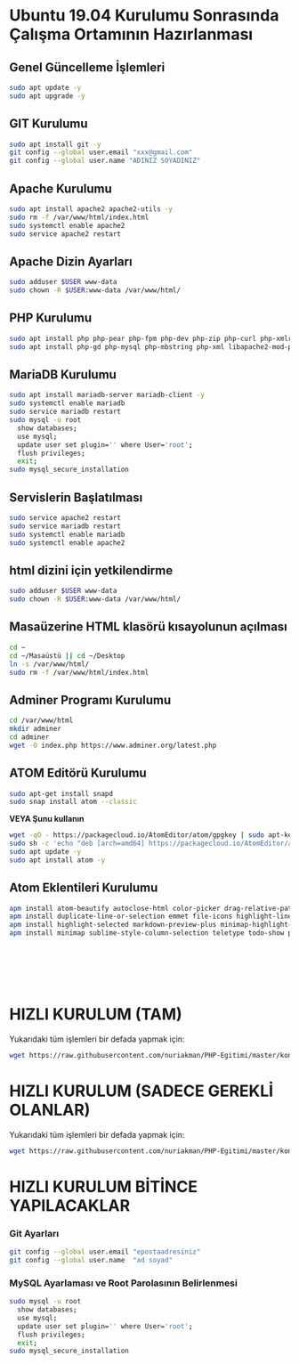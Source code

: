 
# Ubuntu 19.04 Kurulumu Sonrasında<br>Çalışma Ortamının Hazırlanması

## Genel Güncelleme İşlemleri
```BASH
sudo apt update -y
sudo apt upgrade -y
```

## GIT Kurulumu
```BASH
sudo apt install git -y
git config --global user.email "xxx@gmail.com"
git config --global user.name "ADINIZ SOYADINIZ"
```

## Apache Kurulumu
```BASH
sudo apt install apache2 apache2-utils -y
sudo rm -f /var/www/html/index.html
sudo systemctl enable apache2
sudo service apache2 restart
```
## Apache Dizin Ayarları
```BASH
sudo adduser $USER www-data
sudo chown -R $USER:www-data /var/www/html/
```

## PHP Kurulumu
```BASH
sudo apt install php php-pear php-fpm php-dev php-zip php-curl php-xmlrpc -y
sudo apt install php-gd php-mysql php-mbstring php-xml libapache2-mod-php -y
```

## MariaDB Kurulumu
```BASH
sudo apt install mariadb-server mariadb-client -y
sudo systemctl enable mariadb
sudo service mariadb restart
sudo mysql -u root
  show databases;
  use mysql;
  update user set plugin='' where User='root';
  flush privileges;
  exit;
sudo mysql_secure_installation
```

## Servislerin Başlatılması
```BASH
sudo service apache2 restart
sudo service mariadb restart
sudo systemctl enable mariadb
sudo systemctl enable apache2
```

## html dizini için yetkilendirme
```BASH
sudo adduser $USER www-data
sudo chown -R $USER:www-data /var/www/html/
```

## Masaüzerine HTML klasörü kısayolunun açılması
```BASH
cd ~
cd ~/Masaüstü || cd ~/Desktop
ln -s /var/www/html/
sudo rm -f /var/www/html/index.html
```

## Adminer Programı Kurulumu
```BASH
cd /var/www/html
mkdir adminer
cd adminer
wget -O index.php https://www.adminer.org/latest.php
```

## ATOM Editörü Kurulumu
```BASH
sudo apt-get install snapd
sudo snap install atom --classic
```

**VEYA Şunu kullanın**

```BASH
wget -qO - https://packagecloud.io/AtomEditor/atom/gpgkey | sudo apt-key add -
sudo sh -c 'echo "deb [arch=amd64] https://packagecloud.io/AtomEditor/atom/any/ any main" > /etc/apt/sources.list.d/atom.list'
sudo apt update -y
sudo apt install atom -y
```

## Atom Eklentileri Kurulumu
```BASH
apm install atom-beautify autoclose-html color-picker drag-relative-path
apm install duplicate-line-or-selection emmet file-icons highlight-line
apm install highlight-selected markdown-preview-plus minimap-highlight-selected
apm install minimap sublime-style-column-selection teletype todo-show project-viewer
```
<br><br><br><br>

# HIZLI KURULUM (TAM)
Yukarıdaki tüm işlemleri bir defada yapmak için:
```BASH
wget https://raw.githubusercontent.com/nuriakman/PHP-Egitimi/master/konular/kurulum.sh -O - | sh
```

# HIZLI KURULUM (SADECE GEREKLİ OLANLAR)
Yukarıdaki tüm işlemleri bir defada yapmak için:
```BASH
wget https://raw.githubusercontent.com/nuriakman/PHP-Egitimi/master/konular/kurulum.asgari.sh -O - | sh
```

# HIZLI KURULUM BİTİNCE YAPILACAKLAR

### Git Ayarları 
```BASH
git config --global user.email "epostaadresiniz"
git config --global user.name  "ad soyad"
```

### MySQL Ayarlaması ve Root Parolasının Belirlenmesi
```BASH
sudo mysql -u root
  show databases;
  use mysql;
  update user set plugin='' where User='root';
  flush privileges;
  exit;
sudo mysql_secure_installation

```


